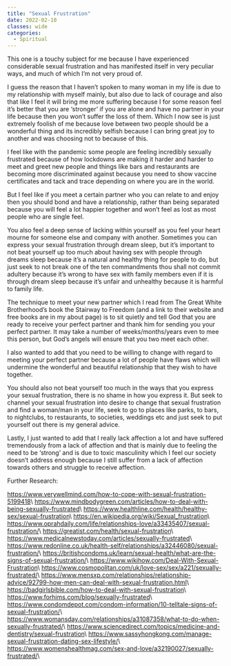 ```yaml
---
title: "Sexual Frustration"
date: 2022-02-10
classes: wide
categories:
  - Spiritual 
---
```


This one is a touchy subject for me because I have experienced considerable sexual frustration and has manifested itself in very peculiar ways, and much of which I’m not very proud of.

I guess the reason that I haven’t spoken to many woman in my life is due to my relationship with myself mainly, but also due to lack of courage and also that like I feel it will bring me more suffering because I for some reason feel it’s better that you are ‘stronger’ if you are alone and have no partner in your life because then you won’t suffer the loss of them. Which I now see is just extremely foolish of me because love between two people should be a wonderful thing and its incredibly selfish because I can bring great joy to another and was choosing not to because of this.

I feel like with the pandemic some people are feeling incredibly sexually frustrated because of how lockdowns are making it harder and harder to meet and greet new people and things like bars and restaurants are becoming more discriminated against because you need to show vaccine certificates and tack and trace depending on where you are in the world.

But I feel like if you meet a certain partner who you can relate to and enjoy then you should bond and have a relationship, rather than being separated because you will feel a lot happier together and won’t feel as lost as most people who are single feel.

You also feel a deep sense of lacking within yourself as you feel your heart mourne for someone else and company with another. Sometimes you can express your sexual frustration through dream sleep, but it’s important to not beat yourself up too much about having sex with people through dreams sleep because it’s a natural and healthy thing for people to do, but just seek to not break one of the ten commandments thou shall not commit adultery because it’s wrong to have sex with family members even if it is through dream sleep because it’s unfair and unhealthy because it is harmful to family life.

The technique to meet your new partner which I read from The Great White Brotherhood’s book the Stairway to Freedom (and a link to their website and free books are in my about page) is to sit quietly and tell God that you are ready to receive your perfect partner and thank him for sending you your perfect partner. It may take a number of weeks/months/years even to mee this person, but God’s angels will ensure that you two meet each other.

I also wanted to add that you need to be willing to change with regard to meeting your perfect partner because a lot of people have flaws which will undermine the wonderful and beautiful relationship that they wish to have together.

You should also not beat yourself too much in the ways that you express your sexual frustration, there is no shame in how you express it. But seek to channel your sexual frustration into desire to change that sexual frustration and find a woman/man in your life, seek to go to places like parks, to bars, to nightclubs, to restaurants, to societies, weddings etc and just seek to put yourself out there is my general advice.

Lastly, I just wanted to add that I really lack affection a lot and have suffered tremendously from a lack of affection and that is mainly due to feeling the need to be ‘strong’ and is due to toxic masculinity which I feel our society doesn’t address enough because I still suffer from a lack of affection towards others and struggle to receive affection.

Further Research:

<https://www.verywellmind.com/how-to-cope-with-sexual-frustration-5199418>\\
<https://www.mindbodygreen.com/articles/how-to-deal-with-being-sexually-frustrated>\\
<https://www.healthline.com/health/healthy-sex/sexual-frustration>\\
<https://en.wikipedia.org/wiki/Sexual_frustration>\\
<https://www.oprahdaily.com/life/relationships-love/a33435407/sexual-frustration/>\\
<https://greatist.com/health/sexual-frustration>\\
<https://www.medicalnewstoday.com/articles/sexually-frustrated>\\
<https://www.redonline.co.uk/health-self/relationships/a32446080/sexual-frustration/>\\
<https://britishcondoms.uk/learn/sexual-health/what-are-the-signs-of-sexual-frustration/>\\
<https://www.wikihow.com/Deal-With-Sexual-Frustration>\\
<https://www.cosmopolitan.com/uk/love-sex/sex/a221/sexually-frustrated/>\\
<https://www.mensxp.com/relationships/relationship-advice/92799-how-men-can-deal-with-sexual-frustration.html>\\
<https://badgirlsbible.com/how-to-deal-with-sexual-frustration>\\
<https://www.forhims.com/blog/sexually-frustrated>\\
<https://www.condomdepot.com/condom-information/10-telltale-signs-of-sexual-frustration/>\\
<https://www.womansday.com/relationships/a31087358/what-to-do-when-sexually-frustrated/>\\
<https://www.sciencedirect.com/topics/medicine-and-dentistry/sexual-frustration>\\
<https://www.sassyhongkong.com/manage-sexual-frustration-dating-sex-lifestyle/>\\
<https://www.womenshealthmag.com/sex-and-love/a32190027/sexually-frustrated/>\\
